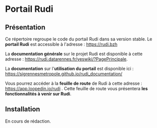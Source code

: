 # Portail Rudi

## Présentation

Ce répertoire regroupe le code du portail Rudi dans sa version stable.
Le **portail Rudi** est accessible à l'adresse : https://rudi.bzh

La **documentation générale** sur le projet Rudi est disponible à cette
adresse : https://rudi.datarennes.fr/yeswiki/?PagePrincipale.

La **documentation** sur l'**utilisation du portail** est disponible
ici : https://sigrennesmetropole.github.io/rudi_documentation/

Vous pourrez accéder à la **feuille de route** de Rudi à cette adresse :  https://app.loopedin.io/rudi . Cette feuille de route vous présentera **les fonctionnalités à venir sur Rudi**.
## Installation

En cours de rédaction.
